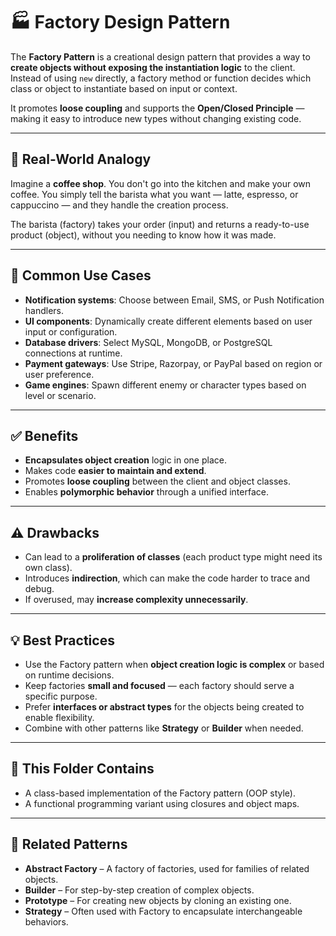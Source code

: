 # 🏭 Factory Design Pattern

The **Factory Pattern** is a creational design pattern that provides a way to **create objects without exposing the instantiation logic** to the client. Instead of using `new` directly, a factory method or function decides which class or object to instantiate based on input or context.

It promotes **loose coupling** and supports the **Open/Closed Principle** — making it easy to introduce new types without changing existing code.

---

## 🏪 Real-World Analogy

Imagine a **coffee shop**. You don't go into the kitchen and make your own coffee. You simply tell the barista what you want — latte, espresso, or cappuccino — and they handle the creation process.

The barista (factory) takes your order (input) and returns a ready-to-use product (object), without you needing to know how it was made.

---

## 🧰 Common Use Cases

- **Notification systems**: Choose between Email, SMS, or Push Notification handlers.
- **UI components**: Dynamically create different elements based on user input or configuration.
- **Database drivers**: Select MySQL, MongoDB, or PostgreSQL connections at runtime.
- **Payment gateways**: Use Stripe, Razorpay, or PayPal based on region or user preference.
- **Game engines**: Spawn different enemy or character types based on level or scenario.

---

## ✅ Benefits

- **Encapsulates object creation** logic in one place.
- Makes code **easier to maintain and extend**.
- Promotes **loose coupling** between the client and object classes.
- Enables **polymorphic behavior** through a unified interface.

---

## ⚠️ Drawbacks

- Can lead to a **proliferation of classes** (each product type might need its own class).
- Introduces **indirection**, which can make the code harder to trace and debug.
- If overused, may **increase complexity unnecessarily**.

---

## 💡 Best Practices

- Use the Factory pattern when **object creation logic is complex** or based on runtime decisions.
- Keep factories **small and focused** — each factory should serve a specific purpose.
- Prefer **interfaces or abstract types** for the objects being created to enable flexibility.
- Combine with other patterns like **Strategy** or **Builder** when needed.

---

## 📂 This Folder Contains

- A class-based implementation of the Factory pattern (OOP style).
- A functional programming variant using closures and object maps.

---

## 🔗 Related Patterns

- **Abstract Factory** – A factory of factories, used for families of related objects.
- **Builder** – For step-by-step creation of complex objects.
- **Prototype** – For creating new objects by cloning an existing one.
- **Strategy** – Often used with Factory to encapsulate interchangeable behaviors.

